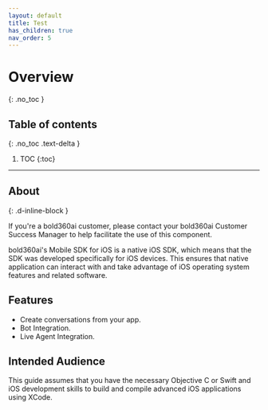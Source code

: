 ```yaml
---
layout: default
title: Test
has_children: true
nav_order: 5
---
```


# Overview
{: .no_toc }

## Table of contents
{: .no_toc .text-delta }

1. TOC
{:toc}

---

## About
{: .d-inline-block }

If you're a bold360ai customer, please contact your bold360ai Customer Success Manager to help facilitate the use of this component.

bold360ai's Mobile SDK for iOS is a native iOS SDK, which means that the SDK was developed specifically for iOS devices. This ensures that native application can interact with and take advantage of iOS operating system features and related software.

## Features

* Create conversations from your app.
* Bot Integration.
* Live Agent Integration.

## Intended Audience

This guide assumes that you have the necessary Objective C or Swift and iOS development skills to build and compile advanced iOS applications using XCode.


